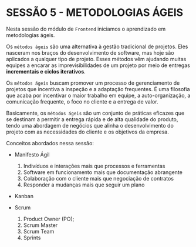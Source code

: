 # SESSÃO 5 - METODOLOGIAS ÁGEIS

Nesta sessão do módulo de `Frontend` iniciamos o aprendizado em metodologias ágeis.

Os `métodos ágeis` são uma alternativa à gestão tradicional de projetos. Eles nasceram nos braços do desenvolvimento de software, mas hoje são aplicados a qualquer tipo de projeto. Esses métodos vêm ajudando muitas equipes a encarar as imprevisibilidades de um projeto por meio de entregas **incrementais e ciclos iterativos**.

Os `métodos ágeis` buscam promover um processo de gerenciamento de projetos que incentiva a inspeção e a adaptação frequentes. É uma filosofia que acaba por incentivar o maior trabalho em equipe, a auto-organização, a comunicação frequente, o foco no cliente e a entrega de valor.

Basicamente, os `métodos ágeis` são um conjunto de práticas eficazes que se destinam a permitir a entrega rápida e de alta qualidade do produto, tendo uma abordagem de negócios que alinha o desenvolvimento do projeto com as necessidades do cliente e os objetivos da empresa.

Conceitos abordados nessa sessão: 

* Manifesto Ágil
  1. Indivíduos e interações mais que processos e ferramentas
  2. Software em funcionamento mais que documentação abrangente
  3. Colaboração com o cliente mais que negociação de contratos
  4. Responder a mudanças mais que seguir um plano

* Kanban

* Scrum
  1. Product Owner (PO);
  2. Scrum Master 
  3. Scrum Team
  4. Sprints
  